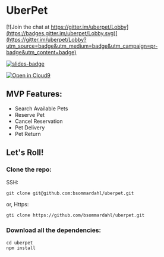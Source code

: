# UberPet

[![Join the chat at https://gitter.im/uberpet/Lobby](https://badges.gitter.im/uberpet/Lobby.svg)](https://gitter.im/uberpet/Lobby?utm_source=badge&utm_medium=badge&utm_campaign=pr-badge&utm_content=badge)

[![slides-badge](https://rawgit.com/kentcdodds/custom-badges/master/badges/slides.svg)](https://slides.com/byronsommardahl/extreme-tdd)

[![Open in Cloud9](https://img.shields.io/badge/Open%20in-Cloud9-blue.svg?style=flat-square)](https://ide.c9.io/bsommardahl/uberpet)

## MVP Features:

- Search Available Pets
- Reserve Pet
- Cancel Reservation
- Pet Delivery
- Pet Return

## Let's Roll!

### Clone the repo:
SSH:
```
git clone git@github.com:bsommardahl/uberpet.git
```
or, Https:
```
gti clone https://github.com/bsommardahl/uberpet.git
```

### Download all the dependencies:
```
cd uberpet
npm install
```
